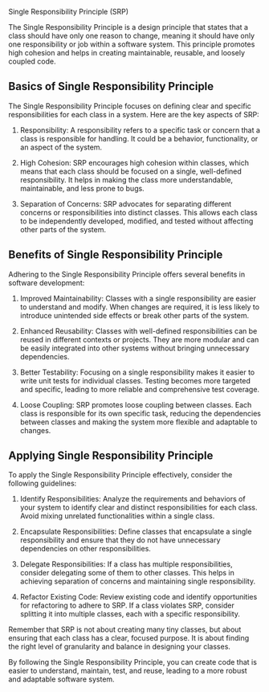 Single Responsibility Principle (SRP)

The Single Responsibility Principle is a design principle that states that a class should have only one reason to change, meaning it should have only one responsibility or job within a software system. This principle promotes high cohesion and helps in creating maintainable, reusable, and loosely coupled code.

## Basics of Single Responsibility Principle

The Single Responsibility Principle focuses on defining clear and specific responsibilities for each class in a system. Here are the key aspects of SRP:

1. Responsibility: A responsibility refers to a specific task or concern that a class is responsible for handling. It could be a behavior, functionality, or an aspect of the system.

2. High Cohesion: SRP encourages high cohesion within classes, which means that each class should be focused on a single, well-defined responsibility. It helps in making the class more understandable, maintainable, and less prone to bugs.

3. Separation of Concerns: SRP advocates for separating different concerns or responsibilities into distinct classes. This allows each class to be independently developed, modified, and tested without affecting other parts of the system.

## Benefits of Single Responsibility Principle

Adhering to the Single Responsibility Principle offers several benefits in software development:

1. Improved Maintainability: Classes with a single responsibility are easier to understand and modify. When changes are required, it is less likely to introduce unintended side effects or break other parts of the system.

2. Enhanced Reusability: Classes with well-defined responsibilities can be reused in different contexts or projects. They are more modular and can be easily integrated into other systems without bringing unnecessary dependencies.

3. Better Testability: Focusing on a single responsibility makes it easier to write unit tests for individual classes. Testing becomes more targeted and specific, leading to more reliable and comprehensive test coverage.

4. Loose Coupling: SRP promotes loose coupling between classes. Each class is responsible for its own specific task, reducing the dependencies between classes and making the system more flexible and adaptable to changes.

## Applying Single Responsibility Principle

To apply the Single Responsibility Principle effectively, consider the following guidelines:

1. Identify Responsibilities: Analyze the requirements and behaviors of your system to identify clear and distinct responsibilities for each class. Avoid mixing unrelated functionalities within a single class.

2. Encapsulate Responsibilities: Define classes that encapsulate a single responsibility and ensure that they do not have unnecessary dependencies on other responsibilities.

3. Delegate Responsibilities: If a class has multiple responsibilities, consider delegating some of them to other classes. This helps in achieving separation of concerns and maintaining single responsibility.

4. Refactor Existing Code: Review existing code and identify opportunities for refactoring to adhere to SRP. If a class violates SRP, consider splitting it into multiple classes, each with a specific responsibility.

Remember that SRP is not about creating many tiny classes, but about ensuring that each class has a clear, focused purpose. It is about finding the right level of granularity and balance in designing your classes.

By following the Single Responsibility Principle, you can create code that is easier to understand, maintain, test, and reuse, leading to a more robust and adaptable software system.
